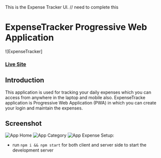 This is the Expense Tracker UI.
// need to complete this

# ExpenseTracker Progressive Web Application
![ExpenseTracker]

### [Live Site]( )

## Introduction
This application is used for tracking your daily expenses which you can access from anywhere in the laptop and mobile also. ExpenseTracke application is Progressive Web Application (PWA) in which you can create your login and maintain the expenses.

## Screenshot 
![App Home](./screenshot/screenshot1.png)
![App Category](./screenshot/screenshot2.png)
![App Expense](./screenshot/screenshot3.png)
Setup:
- run ```npm i && npm start``` for both client and server side to start the development server